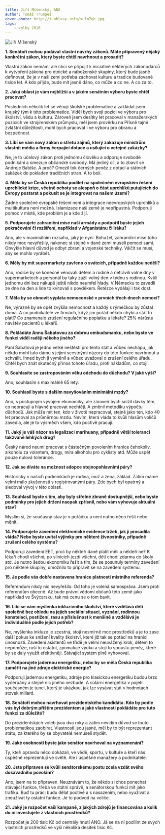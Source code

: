 ```yaml
---
title: Jiří Míšenský, ANO
author: Tomáš Trumpeš
cover-photo: http://i.ohlasy.info/xuln7qh.jpg
tags:
    - volby 2016
---
```


<img src="http://i.ohlasy.info/xuln7qh.jpg" alt="Jiří Míšenský" class="img-responsive img-popup">

**1. Senátoři mohou podávat vlastní návrhy zákonů. Máte připravený nějaký konkrétní zákon, který byste chtěl navrhnout a prosadit?**

Vlastní zákon nemám, ale chci se připojit k iniciativě některých zákonodárců k vytvoření zákona pro etnické a náboženské skupiny, který bude jasně definovat, že je v naší zemi potřeba zachovat kulturu a tradice budované tisíce let. A kdo přijde, bude mít jasně dáno, co může a co ne. A co za to.

**2. Jaká oblast je vám nejbližší a v jakém senátním výboru byste chtěl pracovat?**

Posledních několik let se věnuji školské problematice a zakládal jsem krajský tým k této problematice. Viděl bych svoji pozici ve výboru pro školství, vědu a kulturu. Zároveň jsem desítky let pracoval v manažerských pozicích ve strojírenském průmyslu, měl jsem prověrku na Přísně tajné zvláštní důležitosti, mohl bych pracovat i ve výboru pro obranu a bezpečnost.

**3. Líbí se vám nový zákon o střetu zájmů, který zakazuje ministrům vlastnit média a firmy čerpající dotace a usilující o veřejné zakázky?**

Ne, je to účelový zákon proti jednomu člověku a odporuje svobodě podnikání a omezuje občanské svobody. Má jediný cíl, a to zbavit se Andreje Babiše. A proč? Omezil tok černých peněz z dotací a státních zakázek do pokladen tradičních stran. A to bolí.

**4. Měla by se Česká republika podílet na společném evropském řešení uprchlické krize, včetně ochoty se alespoň o část uprchlíků putujících do Evropy postarat a pokusit se je integrovat na našem území?**

Žádné společné evropské řešení není a integrace neevropských uprchlíků a multikultura  není možná. Islamizace naší země je nepřípustná. Podporuji pomoc v místě, kde problém je a kde žijí.

**5. Podporujete zahraniční mise naší armády a podpořil byste jejich pokračování či rozšíření, například v Afganistánu či Iráku?**

Ano, ale v maximálním rozsahu, jaký je nyní. Bohužel, zahraniční mise toho nikdy moc nevyřešily, nakonec si stejně v dané zemi museli pomoci sami. Obvykle hlavní důvod je odbyt zbraní a vojenské techniky. Válčit se musí, aby se mohlo vyrábět.

**6. Měly by mít supermarkety zavřeno o svátcích, případně každou neděli?**

Ano, rodiče by se konečně věnovali dětem a rodině a netrávili volné dny v supermarketech a personál by taky zažil volný den v týdnu s rodinou. Kvůli jednomu dni bez nákupů ještě nikdo neumřel hlady. V Německu to zavedli ze dne na den a lidé to kvitovali s povděkem. Řetězce vydělají i tak dost.

**7. Měla by se obnovit výplata nemocenské v prvních třech dnech nemoci?**

Ne, výrazně by se opět zvýšila nemocnost a každý s rýmečkou by zůstal doma. A co podnikatelé ve firmách, když jim pořád někdo chybí a stát to platí? Co znamenalo zrušení regulačního poplatku u lékaře? 25% nárůstu návštěv pacientů u lékařů.

**8. Pokládáte Annu Šabatovou za dobrou ombudsmanku, nebo byste ve funkci viděl raději někoho jiného?**

Paní Šabatová je jedno velké neštěstí pro tento stát a vůbec nechápu, jak někdo mohl tuto dámu s jejími scestnými názory do této funkce navrhnout a schválit. Ihned bych ji vyměnil a vůbec uvažoval o zrušení celého úřadu. Chtěl bych znát skutečný přínos tohoto úřadu, proti nákladům, co stojí.

**9. Souhlasíte se zastropováním věku odchodu do důchodu? V jaké výši?**

Ano, souhlasím s maximálně 65 lety.

**10. Souhlasil byste s dalším navyšováním minimální mzdy?**

Ano, s postupným vývojem ekonomiky, ale zároveň bych snížil dávky těm, co nepracují a hlavně pracovat nechtějí. A změnil metodiku výpočtu důchodů. Jak může mít ten, kdo v životě nepracoval, stejně jako ten, kdo 40 let pracoval za průměrnou mzdu. Nevím, která vláda to kvůli hlasům voličů zavedla, ale je to výsměch všem, kdo poctivě pracují.

**11. Jaký je váš názor na legalizaci marihuany, případně větší toleranci takzvaně lehkých drog?**

Český národ neumí pracovat s částečným povolením hranice čehokoliv, alkoholu za volantem, drogy, míra alkoholu pro cyklisty atd. Může uspět pouze nulová tolerance.

**12. Jak se díváte na možnost adopce stejnopohlavními páry?**

Historicky v našich podmínkách je rodina, muž a žena, základ. Zatím máme velmi málo zkušeností s registrovanými páry. Zde bych byl opatrný a sledoval vývoj v této oblasti.

**13. Souhlasil byste s tím, aby byly střelné zbraně dostupnější, nebo byste podmínky pro jejich držení naopak zpřísnil, nebo vám vyhovuje aktuální stav?**

Myslím si, že současný stav je v pořádku a není nutno něco řešit nebo měnit.

**14. Podporujete zavedení elektronické evidence tržeb, jak ji prosadila vláda? Nebo byste uvítal výjimky pro některé živnostníky, případně zrušení celého systému?**

Podporuji zavedení EET, proč by někteří daně platit měli a někteří ne? K lékaři chodí všichni, po silnicích jezdí všichni, děti chodí zdarma do školy atd. Je nutno šedou ekonomiku řešit a tím, že se posunuly termíny zavedení pro některé skupiny, umožnilo to připravit se na zavedení systému.

**15. Je podle vás dobře nastavena hranice platnosti místního referenda?**

Referendum nikdy nic nevyřešilo. Od toho je volená samospráva. Jsem proti referendům obecně. Až bude právní vědomí občanů této země jako například ve Švýcarsku, tak má cenu se o tom bavit.

**16. Líbí se vám myšlenka inkluzivního školství, které vzdělává děti společně bez ohledu na jejich sociální situaci, vyznání, rodinnou konstelaci, postižení, rasu a příslušnost k menšině a vzdělává je individuálně podle jejich potřeb?**

Ne, myšlenka inkluze je zcestná, stojí nesmírně moc prostředků a je to zase další pokus ke snížení kvality školství, které již tak se potácí na hranici únosnosti. Zavedení asistentů ve třídě je velmi neuvážený krok, dětem to nepomůže, ruší to ostatní, zpomaluje výuku a stojí to spoustu peněz, které by se daly využít efektivněji. Stávající systém plně vyhovoval.

**17. Podporujete jadernou energetiku, nebo by se měla Česká republika zaměřit na jiné zdroje elektrické energie?**

Podporuji jadernou energetiku, zdroje pro klasickou energetiku budou brzo vyčerpány a stejně nic jiného nezbude. A solární energetika v pojetí současném je tunel, který je ukázkou, jak lze vysávat stát v hodnotách stovek miliard.

**18. Senátoři mohou navrhovat prezidentského kandidáta. Kdo by podle vás byl dobrým příštím prezidentem a jaké vlastnosti pokládáte pro tuto funkci za důležité?**

Do prezidentských voleb jsou dva roky a zatím nevidím důvod se touto problematikou zaobírat. Vlastnosti jsou jasné, měl by to být reprezentant státu, za kterého by se obyvatelé nemuseli stydět.

**19. Jaké osobnosti byste jako senátor navrhoval na vyznamenání?**

Ty, kteří opravdu něco dokázali, ve vědě, sportu, v kultuře a kteří nás úspěšně reprezentují ve světě. Ale i úspěšné manažery a podnikatele.

**20. Jste připraven se kvůli senátorskému postu zcela vzdát svého dosavadního povolání?**

Ano, jsem na to připraven. Neuznávám to, že někdo si chce ponechat stávající funkce, třeba ve státní správě, a senátorskou funkci mít jako trafiku. Buď tu práci budu dělat poctivě a s nasazením, nebo využívat a zneužívat ty ostatní funkce. Je to podvod na voliče.  

**21. Jaký je rozpočet vaší kampaně, z jakých zdrojů je financována a kolik do ní investujete z vlastních prostředků?**

Rozpočet je 200 tisíc Kč od centrály hnutí ANO. Já se na ní podílím ze svých vlastních prostředků ve výši několika desítek tisíc Kč.
